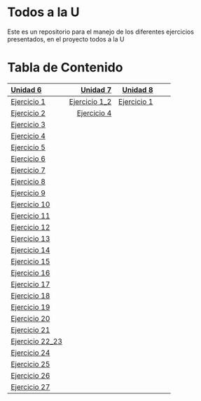 # Todos a la U

Este es un repositorio para el manejo de los diferentes ejercicios presentados, en el proyecto todos a la U

# Tabla de Contenido

| [Unidad 6](https://github.com/nortigozab/Todos_a_la_U/tree/main/Unidad_6) | [Unidad 7](https://github.com/nortigozab/Todos_a_la_U/tree/main/Unidad_7) | [Unidad 8](https://github.com/nortigozab/Todos_a_la_U/tree/main/Unidad_8)  |     |     |
| :------------------------------------------------------------------------ | ------------------------------------------------------------------------: |  ------------------------------------------------------------------------: | --: | --: |
| [Ejercicio 1](./Unidad_6/Ejercicio_1.js)                                  | [Ejercicio 1_2](./Unidad_7/unidad7_1.drawio.png)                          |  [Ejercicio 1](./Unidad_8/Ejercicio_1)                                     |     |     |
| [Ejercicio 2](./Unidad_6/Ejercicio_2.js)                                  | [Ejercicio 4](./Unidad_7/Unidad_7_4.sql)                                  |                                                                            |     |     |                                                                      
| [Ejercicio 3](./Unidad_6/Ejercicio_3.js)                                  |                                                                           |                                                                            |     |     |
| [Ejercicio 4](./Unidad_6/Ejercicio_4.js)                                  |                                                                           |                                                                            |     |     |
| [Ejercicio 5](./Unidad_6/Ejercicio_5.js)                                  |                                                                           |                                                                            |     |     |
| [Ejercicio 6](./Unidad_6/Ejercicio_6.js)                                  |                                                                           |                                                                            |     |     |
| [Ejercicio 7](./Unidad_6/Ejercicio_7.js)                                  |                                                                           |                                                                            |     |     |
| [Ejercicio 8](./Unidad_6/Ejercicio_8.js)                                  |                                                                           |                                                                            |     |     |
| [Ejercicio 9](./Unidad_6/Ejercicio_9.js)                                  |                                                                           |                                                                            |     |     |
| [Ejercicio 10](./Unidad_6/Ejercicio_10.js)                                |                                                                           |                                                                            |     |     |
| [Ejercicio 11](./Unidad_6/Ejercicio_11.js)                                |                                                                           |                                                                            |     |     |
| [Ejercicio 12](./Unidad_6/Ejercicio_12.js)                                |                                                                           |                                                                            |     |     |
| [Ejercicio 13](./Unidad_6/Ejercicio_13.js)                                |                                                                           |                                                                            |     |     |
| [Ejercicio 14](./Unidad_6/Ejercicio_14.js)                                |                                                                           |                                                                            |     |     |
| [Ejercicio 15](./Unidad_6/Ejercicio_15.js)                                |                                                                           |                                                                            |     |     |
| [Ejercicio 16](./Unidad_6/Ejercicio_16.js)                                |                                                                           |                                                                            |     |     |
| [Ejercicio 17](./Unidad_6/Ejercicio_17.js)                                |                                                                           |                                                                            |     |     |
| [Ejercicio 18](./Unidad_6/Ejercicio_18.js)                                |                                                                           |                                                                            |     |     |
| [Ejercicio 19](./Unidad_6/Ejercicio_19)                                   |                                                                           |                                                                            |     |     |
| [Ejercicio 20](./Unidad_6/Ejercicio_20.js)                                |                                                                           |                                                                            |     |     |
| [Ejercicio 21](./Unidad_6/Ejercicio_21)                                   |                                                                           |                                                                            |     |     |
| [Ejercicio 22_23](./Unidad_6/Ejercicio_22_23)                             |                                                                           |                                                                            |     |     |
| [Ejercicio 24](./Unidad_6/Ejercicio_24)                                   |                                                                           |                                                                            |     |     |
| [Ejercicio 25](./Unidad_6/Ejercicio_25)                                   |                                                                           |                                                                            |     |     |
| [Ejercicio 26](./Unidad_6/Ejercicio_26)                                   |                                                                           |                                                                            |     |     |
| [Ejercicio 27](./Unidad_6/Ejercicio_27)                                   |                                                                           |                                                                            |     |     | 